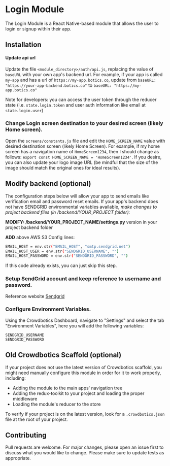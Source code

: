 # Login Module
The Login Module is a React Native-based module that allows the user to login or signup within their app.

## Installation

#### Update api url

Update the file `<module_directory>/auth/api.js`, replacing the value of `baseURL` with your own app's backend url. For example, if your app is called `my-app` and has a url of `https://my-app.botics.co`, update from
`baseURL: "https://your-app-backend.botics.co"` to `baseURL: "https://my-app.botics.co"`

Note for developers: you can access the user token through the reducer state (i.e. `state.login.token` and user auth information like email at `state.login.user`)

### Change Login screen destination to your desired screen (likely Home screen).

Open the `screens/constants.js` file and edit the `HOME_SCREEN_NAME` value with desired destination screen (likely Home Screen). For example, if my home screen has a navigation name of `HomeScreen1234`, then I should change as follows: `export const HOME_SCREEN_NAME = 'HomeScreen1234'`. If you desire, you can also update your logo image URL (be mindful that the size of the image should match the original ones for ideal results).


## Modify backend (optional)
The configuration steps below will allow your app to send emails like verification email and password reset emails. 
If your app's backend does not have SENDGRID environmental variables available, _make changes to project backend files (in /backend/YOUR_PROJECT folder):_

**MODIFY: /backend/YOUR_PROJECT_NAME/settings.py** version in your project backend folder

**ADD** above AWS S3 Config lines:

```sh
EMAIL_HOST = env.str("EMAIL_HOST", "smtp.sendgrid.net")
EMAIL_HOST_USER = env.str("SENDGRID_USERNAME", "")
EMAIL_HOST_PASSWORD = env.str("SENDGRID_PASSWORD", "")
```

If this code already exists, you can just skip this step.

### Setup SendGrid account and keep reference to username and password.

Reference website [Sendgrid](https://wwww.sendgrid.com)

### Configure Environment Variables.

Using the Crowdbotics Dashboard, navigate to "Settings" and select the tab "Environment Variables", here you will add the following variables:

```
SENDGRID_USERNAME
SENDGRID_PASSWORD
```

## Old Crowdbotics Scaffold (optional)
If your project does not use the latest version of Crowdbotics scaffold, you might need manually configure this module in order for it to work properly, including:
- Adding the module to the main apps' navigation tree
- Adding the redux-toolkit to your project and loading the proper middleware
- Loading the module's reducer to the store

To verify if your project is on the latest version, look for a `.crowdbotics.json` file at the root of your project.

## Contributing

Pull requests are welcome. For major changes, please open an issue first to discuss what you would like to change.
Please make sure to update tests as appropriate.